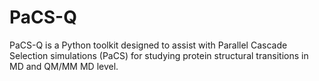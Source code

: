 # PaCS-Q
PaCS-Q is a Python toolkit designed to assist with Parallel Cascade Selection simulations (PaCS) for studying protein structural transitions in MD and QM/MM MD level.
